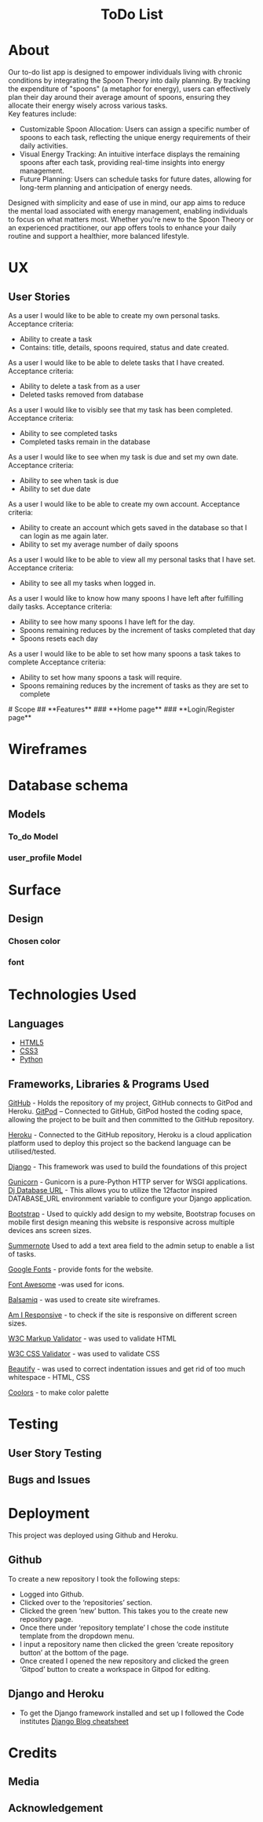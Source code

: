 <h1 align='center'>ToDo List</h1>

# About
 <p>Our to-do list app is designed to empower individuals living with chronic conditions by integrating the Spoon Theory into daily planning. By tracking the expenditure of "spoons" (a metaphor for energy), users can effectively plan their day around their average amount of spoons, ensuring they allocate their energy wisely across various tasks.
      <br>
      Key features include:
      <br>
      <ul>
        <li>Customizable Spoon Allocation: Users can assign a specific number of spoons to each task, reflecting the unique energy requirements of their daily activities.</li>
        <li>Visual Energy Tracking: An intuitive interface displays the remaining spoons after each task, providing real-time insights into energy management.</li>
        <li>Future Planning: Users can schedule tasks for future dates, allowing for long-term planning and anticipation of energy needs.</li>
      </ul>
      Designed with simplicity and ease of use in mind, our app aims to reduce the mental load associated with energy management, enabling individuals to focus on what matters most. Whether you're new to the Spoon Theory or an experienced practitioner, our app offers tools to enhance your daily routine and support a healthier, more balanced lifestyle.
      </p>

# UX
## User Stories
<p>As a user I would like to be able to create my own personal tasks.
Acceptance criteria:
<ul>
<li>Ability to create a task</li>
<li>Contains: title, details, spoons required, status and date created.</li>
</ul>
As a user I would like to be able to delete tasks that I have created.
Acceptance criteria:
<ul>
<li>Ability to delete a task from as a user</li>
<li>Deleted tasks removed from database</li>
</ul>
As a user I would like to visibly see that my task has been completed.
Acceptance criteria:
<ul>
<li>Ability to see completed tasks</li>
<li>Completed tasks remain in the database</li>
</ul>
As a user I would like to see when my task is due and set my own date.
Acceptance criteria:
<ul>
<li>Ability to see when task is due</li>
<li>Ability to set due date</li>
</ul>
As a user I would like to be able to create my own account.
Acceptance criteria:
<ul>
<li>Ability to create an account which gets saved in the database so that I can login as me again later.</li>
<li>Ability to set my average number of daily spoons</li>
</ul>
As a user I would like to be able to view all my personal tasks that I have set.
Acceptance criteria:
<ul>
<li>Ability to see all my tasks when logged in.</li>
</ul>
As a user I would like to know how many spoons I have left after fulfilling daily tasks.
Acceptance criteria:
<ul>
<li>Ability to see how many spoons I have left for the day.</li>
<li>Spoons remaining reduces by the increment of tasks completed that day</li>
<li>Spoons resets each day</li>
</ul>
As a user I would like to be able to set how many spoons a task takes to complete
Acceptance criteria:
<ul>
<li>Ability to set how many spoons a task will require.</li>
<li>Spoons remaining reduces by the increment of tasks as they are set to complete</li>
</ul>
</p>
# Scope
## **Features**
### **Home page**
### **Login/Register page**

# Wireframes

# Database schema
## Models
### **To_do Model**
### **user_profile Model**

# Surface
## Design
### Chosen color
### font

# Technologies Used
## Languages

- [HTML5](https://en.wikipedia.org/wiki/HTML5)
- [CSS3](https://en.wikipedia.org/wiki/CSS)
- [Python](https://www.python.org/)

## Frameworks, Libraries & Programs Used

[GitHub](https://github.com/) - Holds the repository of my project, GitHub connects to GitPod and Heroku.
[GitPod](https://gitpod.io/workspaces) – Connected to GitHub, GitPod hosted the coding space, allowing the project to be built and then committed to the GitHub repository. 

[Heroku](https://www.heroku.com/) - Connected to the GitHub repository, Heroku is a cloud application platform used to deploy this project so the backend language can be utilised/tested. 

[Django](https://www.djangoproject.com/) - This framework was used to build the foundations of this project

[Gunicorn](https://gunicorn.org/) - Gunicorn is a pure-Python HTTP server for WSGI applications.
[Dj Database URL](https://pypi.org/project/dj-database-url/) - This allows you to utilize the 12factor inspired DATABASE_URL environment variable to configure your Django application.

[Bootstrap](https://getbootstrap.com/) - Used to quickly add design to my website, Bootstrap focuses on mobile first design meaning this website is responsive across multiple devices ans screen sizes. 



[Summernote](https://summernote.org/) Used to add a text area field to the admin setup to enable a list of tasks.

[Google Fonts](https://fonts.google.com/https://fonts.google.com/) - provide fonts for the website.

[Font Awesome](https://fontawesome.com/) -was used for icons.

[Balsamiq](https://balsamiq.com/) - was used to create site wireframes.

[Am I Responsive](http://ami.responsivedesign.is/) - to check if the site is responsive on different screen sizes.



[W3C Markup Validator](https://validator.w3.org/#validate_by_input) - was used to validate HTML

[W3C CSS Validator](https://jigsaw.w3.org/css-validator/) - was used to validate CSS

[Beautify](https://www.jpkc.com/tools/beautify/) - was used to correct indentation issues and get rid of too much whitespace - HTML, CSS

[Coolors](https://coolors.co/9df57a-3c444c-fee73b-ff4f98-2daaf3-a9bedb) - to make color palette



# Testing
## User Story Testing
## Bugs and Issues

# Deployment
This project was deployed using Github and Heroku.

## Github
To create a new repository I took the following steps:

- Logged into Github.
- Clicked over to the ‘repositories’ section.
- Clicked the green ‘new’ button. This takes you to the create new repository page.
- Once there under ‘repository template’ I chose the code institute template from the dropdown menu.
- I input a repository name then clicked the green ‘create repository button’ at the bottom of the page.
- Once created I opened the new repository and clicked the green ‘Gitpod’ button to create a workspace in Gitpod for editing.

## Django and Heroku 
- To get the Django framework installed and set up I followed the Code institutes [Django Blog cheatsheet](https://codeinstitute.s3.amazonaws.com/fst/Django%20Blog%20Cheat%20Sheet%20v1.pdf)

# Credits
## Media
## Acknowledgement
